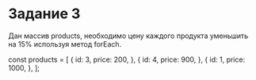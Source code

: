 # Задание 3
Дан массив products, необходимо цену каждого продукта уменьшить на 15% используя метод forEach.

const products = [
{
id: 3,
price: 200,
},
{
id: 4,
price: 900,
},
{
id: 1,
price: 1000,
},
];